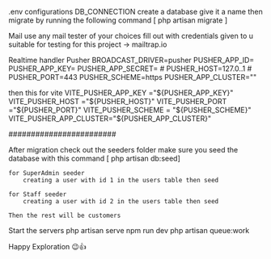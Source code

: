 .env configurations
DB_CONNECTION
    create a database give it a name then migrate by running the following command
        [ php artisan migrate ]
    
Mail 
    use any mail tester of your choices
    fill out with credentials given to u
    suitable for testing for this project -> mailtrap.io

Realtime handler
Pusher 
    BROADCAST_DRIVER=pusher
    PUSHER_APP_ID=
    PUSHER_APP_KEY=
    PUSHER_APP_SECRET=
    # PUSHER_HOST=127.0..1
    # PUSHER_PORT=443
    PUSHER_SCHEME=https
    PUSHER_APP_CLUSTER=""

then this for vite
    VITE_PUSHER_APP_KEY ="${PUSHER_APP_KEY}"
    VITE_PUSHER_HOST ="${PUSHER_HOST}"
    VITE_PUSHER_PORT ="${PUSHER_PORT}"
    VITE_PUSHER_SCHEME = "${PUSHER_SCHEME}"
    VITE_PUSHER_APP_CLUSTER="${PUSHER_APP_CLUSTER}"


########################

After migration 
    check out the seeders folder
    make sure you seed the database with this command 
    [ php artisan db:seed]

    for SuperAdmin seeder
        creating a user with id 1 in the users table then seed
    
    for Staff seeder
        creating a user with id 2 in the users table then seed

    Then the rest will be customers 


Start the servers
    php artisan serve
    npm run dev
    php artisan queue:work

Happy Exploration 😉👍